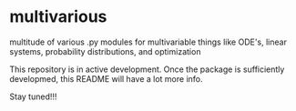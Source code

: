 # multivarious
multitude of various .py modules for multivariable things like ODE's, linear systems, probability distributions, and optimization  

This repository is in active development.  Once the package is sufficiently developmed, this README will have a lot more info.

Stay tuned!!! 
